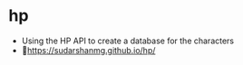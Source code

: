 # hp
- Using the HP API to create a database for the characters
- 🔗https://sudarshanmg.github.io/hp/
